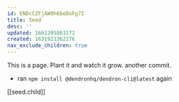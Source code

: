 ```yaml
---
id: ENDcCZFjAW9h66eDoFg7I
title: Seed
desc: ''
updated: 1661205863172
created: 1631921362276
nav_exclude_children: true
---
```



This is a page. Plant it and watch it grow. another commit.
- ran `npm install @dendronhq/dendron-cli@latest` again

[[seed.child]]